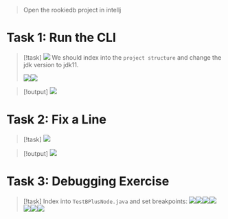 > Open the rookiedb project in intellj


# Task 1: Run the CLI
> [!task]
> ![](Project0_Setup(Sp24).assets/image-20240119100856325.png)
> We should index into the `project structure` and change the jdk version to jdk11.
> 
> ![](Project0_Setup(Sp24).assets/image-20240119100932842.png)![](Project0_Setup(Sp24).assets/image-20240119100942635.png)

> [!output]
> ![](Project0_Setup(Sp24).assets/image-20240119101027075.png)




# Task 2: Fix a Line
> [!task]
> ![](Project0_Setup(Sp24).assets/image-20240119101212495.png)

> [!output]
> ![](Project0_Setup(Sp24).assets/image-20240119101342579.png)



# Task 3: Debugging Exercise
> [!task]
> Index into `TestBPlusNode.java` and set breakpoints:
> ![](Project0_Setup(Sp24).assets/image-20240119101531802.png)![](Project0_Setup(Sp24).assets/image-20240119101538047.png)![](Project0_Setup(Sp24).assets/image-20240119101551300.png)![](Project0_Setup(Sp24).assets/image-20240119101653069.png)![](Project0_Setup(Sp24).assets/image-20240119101658290.png)![](Project0_Setup(Sp24).assets/image-20240119101702912.png)![](Project0_Setup(Sp24).assets/image-20240119101714415.png)














